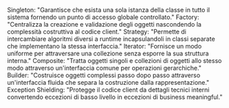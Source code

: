 Singleton: "Garantisce che esista una sola istanza della classe in tutto il sistema fornendo un punto di accesso globale controllato."
Factory: "Centralizza la creazione e validazione degli oggetti nascondendo la complessità costruttiva al codice client."
Strategy: "Permette di intercambiare algoritmi diversi a runtime incapsulandoli in classi separate che implementano la stessa interfaccia."
Iterator: "Fornisce un modo uniforme per attraversare una collezione senza esporre la sua struttura interna."
Composite: "Tratta oggetti singoli e collezioni di oggetti allo stesso modo attraverso un'interfaccia comune per operazioni gerarchiche."
Builder: "Costruisce oggetti complessi passo dopo passo attraverso un'interfaccia fluida che separa la costruzione dalla rappresentazione."
Exception Shielding: "Protegge il codice client da dettagli tecnici interni convertendo eccezioni di basso livello in eccezioni di business meaningful."